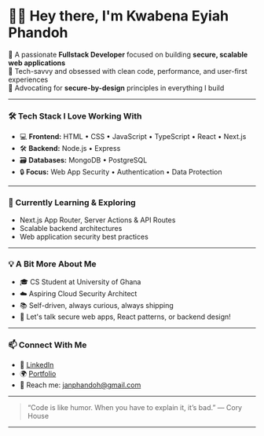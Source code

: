 # 👋🏾 Hey there, I'm Kwabena Eyiah Phandoh

🚀 A passionate **Fullstack Developer** focused on building **secure, scalable web applications**  
🎯 Tech-savvy and obsessed with clean code, performance, and user-first experiences  
🔐 Advocating for **secure-by-design** principles in everything I build

---

### 🛠 Tech Stack I Love Working With

- 💻 **Frontend:** HTML • CSS • JavaScript • TypeScript • React • Next.js  
- 🛠 **Backend:** Node.js • Express  
- 🗃️ **Databases:** MongoDB • PostgreSQL  
- 🔒 **Focus:** Web App Security • Authentication • Data Protection

---

### 🌱 Currently Learning & Exploring

- Next.js App Router, Server Actions & API Routes  
- Scalable backend architectures  
- Web application security best practices

---

### 💡 A Bit More About Me

- 🎓 CS Student at University of Ghana  
- ☁️ Aspiring Cloud Security Architect  
- 📚 Self-driven, always curious, always shipping  
- 💬 Let's talk secure web apps, React patterns, or backend design!

---

### 📫 Connect With Me

- 💼 [LinkedIn](https://www.linkedin.com/in/your-link/)  
- 🌍 [Portfolio](https://your-portfolio.com)  
- 📨 Reach me: janphandoh@gmail.com

---

> “Code is like humor. When you have to explain it, it’s bad.” — Cory House

---

